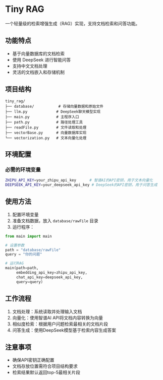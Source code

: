 # Tiny RAG

一个轻量级的检索增强生成（RAG）实现，支持文档检索和问答功能。

## 功能特点

- 基于向量数据库的文档检索
- 使用 DeepSeek 进行智能问答
- 支持中文文档处理
- 灵活的文档嵌入和存储机制

## 项目结构

```
tiny_rag/
├── database/           # 存储向量数据和原始文件
├── llm.py             # DeepSeek聊天模型实现
├── main.py            # 主程序入口
├── path.py            # 路径处理工具
├── readFile.py        # 文件读取和处理
├── vectorBase.py      # 向量数据库实现
└── vectorization.py   # 文本向量化处理
```

## 环境配置

### 必需的环境变量
```bash
ZHIPU_API_KEY=your_zhipu_api_key      # 智谱AI的API密钥，用于文本向量化
DEEPSEEK_API_KEY=your_deepseek_api_key # DeepSeek的API密钥，用于问答生成
```

## 使用方法

1. 配置环境变量
2. 准备文档数据，放入 `database/rawFile` 目录
3. 运行程序：

```python
from main import main

# 设置参数
path = "database/rawFile"
query = "你的问题"

# 运行RAG
main(path=path, 
     embedding_api_key=zhipu_api_key, 
     chat_api_key=deepseek_api_key, 
     query=query)
```

## 工作流程

1. 文档处理：系统读取并处理输入文档
2. 向量化：使用智谱AI API将文档内容转换为向量
3. 相似度检索：根据用户问题检索最相关的文档片段
4. 问答生成：使用DeepSeek模型基于检索内容生成答案

## 注意事项

- 确保API密钥正确配置
- 文档存放位置需符合项目结构要求
- 检索结果默认返回top-5最相关片段
